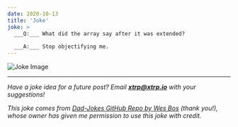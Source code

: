 ```yaml
---
date: 2020-10-13
title: 'Joke'
joke: >
  ___Q:___ What did the array say after it was extended?
  
  ___A:___ Stop objectifying me.
---
```


![Joke Image](https://private.xtrp.io/projects/DailyDeveloperJokes/public_image_server/images/5e1258a63bab5.png)

---
*Have a joke idea for a future post? Email **[xtrp@xtrp.io](mailto:xtrp@xtrp.io)** with your suggestions!*

*This joke comes from [Dad-Jokes GitHub Repo by Wes Bos](https://github.com/wesbos/dad-jokes) (thank you!), whose owner has given me permission to use this joke with credit.*

<!-- 
Joke text:
**Q:** What did the array say after it was extended?

**A:** Stop objectifying me.
 -->

